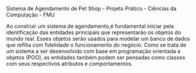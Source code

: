 Sistema de Agendamento de Pet Shop - Projeto Prático - Ciências da Computação - FMU

Ao construir um sistema de agendamento,é fundamental iniciar pela identificação das entidades principais que representarão os objetos do mundo real. 
Esses objetos serão usados para modelar um banco de dados que reflita com fidelidade o funcionamento do negócio. 
Como se trata de um sistema a ser desenvolvido com base em programação orientada a objetos (POO), as entidades também podem ser pensadas como classes com seus respectivos atributos e comportamentos.
